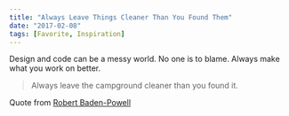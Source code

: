 ```yaml
---
title: "Always Leave Things Cleaner Than You Found Them"
date: "2017-02-08"
tags: [Favorite, Inspiration]
---
```


Design and code can be a messy world. No one is to blame. Always make what you work on better.

> Always leave the campground cleaner than you found it.

Quote from [Robert Baden-Powell](https://en.wikiquote.org/wiki/Robert_Baden-Powell)
